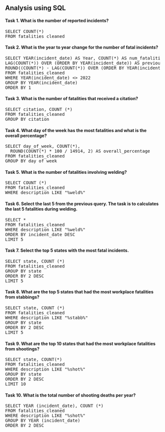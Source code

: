 ## Analysis using SQL

#### Task 1. What is the number of reported incidents?

<pre>
SELECT COUNT(*) 
FROM fatalities_cleaned
</pre>

#### Task 2. What is the year to year change for the number of fatal incidents?

<pre>
SELECT YEAR(incident_date) AS Year, COUNT(*) AS num_fatalities,
LAG(COUNT(*)) OVER (ORDER BY YEAR(incident_date)) AS previous_year,
ROUND((COUNT(*) - LAG(COUNT(*)) OVER (ORDER BY YEAR(incident_date))) / LAG(COUNT(*)) OVER (ORDER BY YEAR(incident_date)) * 100) AS percentage_change
FROM fatalities_cleaned
WHERE YEAR(incident_date) <> 2022
GROUP BY YEAR(incident_date)
ORDER BY 1
</pre>

#### Task 3.  What is the number of fatalities that received a citation?

<pre>
SELECT citation, COUNT (*) 
FROM fatalities_cleaned
GROUP BY citation
</pre>

#### Task 4. What day of the week has the most fatalities and what is the overall percentage?

<pre>
SELECT day_of_week, COUNT(*),
  ROUND(COUNT(*) * 100 / 14914, 2) AS overall_percentage
FROM fatalities_cleaned
GROUP BY day_of_week
</pre>

#### Task 5. What is the number of fatalities involving welding?

<pre>
SELECT COUNT (*)
FROM fatalities_cleaned
WHERE description LIKE "%weld%"
</pre>

#### Task 6. Select the last 5 from the previous query. The task is to calculates the last 5 fatalities during welding.

<pre>
SELECT *
FROM fatalities_cleaned
WHERE description LIKE "%weld%"
ORDER BY incident_date DESC
LIMIT 5
</pre>

#### Task 7. Select the top 5 states with the most fatal incidents.

<pre>
SELECT state, COUNT (*)
FROM fatalities_cleaned
GROUP BY state
ORDER BY 2 DESC
LIMIT 5
</pre>

#### Task 8. What are the top 5 states that had the most workplace fatalities from stabbings?

<pre>
SELECT state, COUNT (*)
FROM fatalities_cleaned
WHERE description LIKE "%stabb%"
GROUP BY state
ORDER BY 2 DESC
LIMIT 5
</pre>

#### Task 9. What are the top 10 states that had the most workplace fatalities from shootings?

<pre>
SELECT state, COUNT(*)
FROM fatalities_cleaned
WHERE description LIKE "%shot%"
GROUP BY state
ORDER BY 2 DESC
LIMIT 10
</pre>

#### Task 10. What is the total number of shooting deaths per year?

<pre>
SELECT YEAR (incident_date), COUNT (*)
FROM fatalities_cleaned
WHERE description LIKE "%shot%"
GROUP BY YEAR (incident_date)
ORDER BY 2 DESC
</pre>
